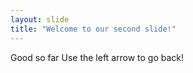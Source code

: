 ```yaml
---
layout: slide
title: "Welcome to our second slide!"
---
```

Good so far
Use the left arrow to go back!
